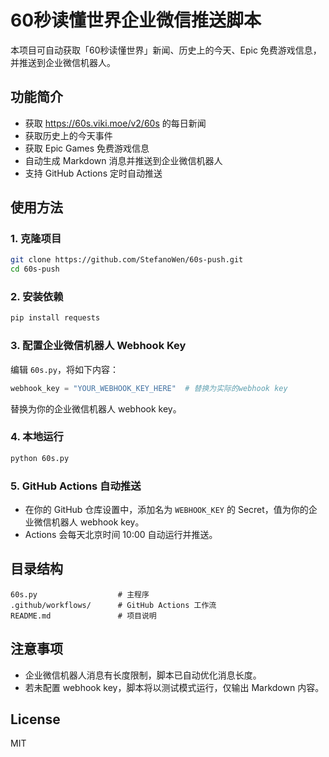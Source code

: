 # 60秒读懂世界企业微信推送脚本

本项目可自动获取「60秒读懂世界」新闻、历史上的今天、Epic 免费游戏信息，并推送到企业微信机器人。

## 功能简介
- 获取 https://60s.viki.moe/v2/60s 的每日新闻
- 获取历史上的今天事件
- 获取 Epic Games 免费游戏信息
- 自动生成 Markdown 消息并推送到企业微信机器人
- 支持 GitHub Actions 定时自动推送

## 使用方法

### 1. 克隆项目
```bash
git clone https://github.com/StefanoWen/60s-push.git
cd 60s-push
```

### 2. 安装依赖
```bash
pip install requests
```

### 3. 配置企业微信机器人 Webhook Key
编辑 `60s.py`，将如下内容：
```python
webhook_key = "YOUR_WEBHOOK_KEY_HERE"  # 替换为实际的webhook key
```
替换为你的企业微信机器人 webhook key。

### 4. 本地运行
```bash
python 60s.py
```

### 5. GitHub Actions 自动推送
- 在你的 GitHub 仓库设置中，添加名为 `WEBHOOK_KEY` 的 Secret，值为你的企业微信机器人 webhook key。
- Actions 会每天北京时间 10:00 自动运行并推送。

## 目录结构
```
60s.py                  # 主程序
.github/workflows/      # GitHub Actions 工作流
README.md               # 项目说明
```

## 注意事项
- 企业微信机器人消息有长度限制，脚本已自动优化消息长度。
- 若未配置 webhook key，脚本将以测试模式运行，仅输出 Markdown 内容。

## License
MIT
